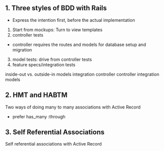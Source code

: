 ## 1. Three styles of BDD with Rails
- Express the intention first, before the actual implementation
1. Start from mockups: Turn to view templates
2. controller tests
  - controller requires the routes and models for database setup and migration
3. model tests: drive from controller tests
4. feature specs/integration tests

inside-out vs. outside-in
models         integration
controller     controller
integration    models

## 2. HMT and HABTM

Two ways of doing many to many associations with Active Record
- prefer has_many :through

## 3. Self Referential Associations
Self referential associations with Active Record


